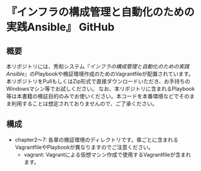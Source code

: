 # 『インフラの構成管理と自動化のための実践Ansible』 GitHub

## 概要
本リポジトリには、秀和システム『*インフラの構成管理と自動化のための実践Ansible*』のPlaybookや検証環境作成のためのVagrantfileが配置されています。本リポジトリをPullもしくはZip形式で直接ダウンロードいただき、お手持ちのWindowsマシン等でお試しください。
なお、本リポジトリに含まれるPlaybook等は本書籍の検証目的のみでお使いください。本コードを本番環境などでそのまま利用することは想定されておりませんので、ご了承ください。

## 構成

- chapter2〜7: 各章の検証環境のディレクトリです。章ごとに含まれるVagrantfileやPlaybookが異なりますのでご注意ください。
  - vagrant: Vagrantによる仮想マシン作成で使用するVagrantfileが含まれます。
    
